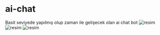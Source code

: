 # ai-chat
Basit seviyede yapılmış olup zaman ile gelişecek olan ai chat bot 
![resim](https://github.com/user-attachments/assets/b5dcd3a8-8660-4082-86d8-9c5b48a7d24e)
![resim](https://github.com/user-attachments/assets/95ccc132-e560-4bf7-8bd1-37d36e486ae1)
![resim](https://github.com/user-attachments/assets/9cf18383-1f01-4bf0-b57a-de8e6bbef165)

